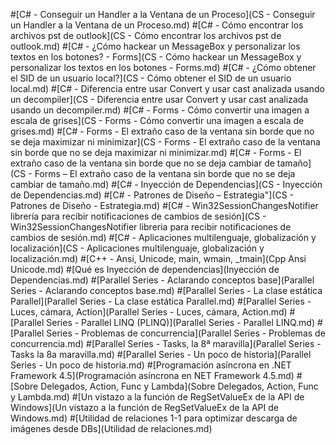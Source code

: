 #[C# - Conseguir un Handler a la Ventana de un Proceso](CS - Conseguir un Handler a la Ventana de un Proceso.md)
#[C# - Cómo encontrar los archivos pst de outlook](CS - Cómo encontrar los archivos pst de outlook.md)
#[C# - ¿Cómo hackear un MessageBox y personalizar los textos en los botones? - Forms](CS - Cómo hackear un MessageBox y personalizar los textos en los botones - Forms.md)
#[C# - ¿Cómo obtener el SID de un usuario local\?](CS - Cómo obtener el SID de un usuario local.md)
#[C# - Diferencia entre usar Convert y usar cast analizada usando un decompiler](CS - Diferencia entre usar Convert y usar cast analizada usando un decompiler.md)
#[C# - Forms - Cómo convertir una imagen a escala de grises](CS - Forms - Cómo convertir una imagen a escala de grises.md)
#[C# - Forms - El extraño caso de la ventana sin borde que no se deja maximizar ni minimizar](CS - Forms - El extraño caso de la ventana sin borde que no se deja maximizar ni minimizar.md)
#[C# - Forms - El extraño caso de la ventana sin borde que no se deja cambiar de tamaño](CS - Forms – El extraño caso de la ventana sin borde que no se deja cambiar de tamaño.md)
#[C# - Inyección de Dependencias](CS - Inyección de Dependencias.md)
#[C# - Patrones de Diseño – Estrategia"](CS - Patrones de Diseño - Estrategia.md)
#[C# - Win32SessionChangesNotifier librería para recibir notificaciones de cambios de sesión](CS - Win32SessionChangesNotifier libreria para recibir notificaciones de cambios de sesión.md)
#[C# - Aplicaciones multilenguaje, globalización y localización](CS - Aplicaciones multilenguaje, globalización y localización.md)
#[C++ - Ansi, Unicode, main, wmain, _tmain](Cpp  Ansi Unicode.md)
#[Qué es Inyección de dependencias](Inyección de Dependencias.md)
#[Parallel Series -  Aclarando conceptos base](Parallel Series - Aclarando conceptos base.md)
#[Parallel Series -  La clase estática Parallel](Parallel Series - La clase estática Parallel.md)
#[Parallel Series - Luces, cámara, Action](Parallel Series - Luces, cámara, Action.md)
#[Parallel Series - Parallel LINQ (PLINQ)](Parallel Series - Parallel LINQ.md)
#[Parallel Series - Problemas de concurrencia](Parallel Series - Problemas de concurrencia.md)
#[Parallel Series - Tasks, la 8ª maravilla](Parallel Series - Tasks la 8a maravilla.md)
#[Parallel Series - Un poco de historia](Parallel Series - Un poco de historia.md)
#[Programación asíncrona en .NET Framework 4.5](Programación asíncrona en NET Framework 4.5.md)
#[Sobre Delegados, Action, Func y Lambda](Sobre Delegados, Action, Func y Lambda.md)
#[Un vistazo a la función de RegSetValueEx de la API de Windows](Un vistazo a la función de RegSetValueEx de la API de Windows.md)
#[Utilidad de relaciones 1-1 para optimizar descarga de imágenes desde DBs](Utilidad de relaciones.md)
